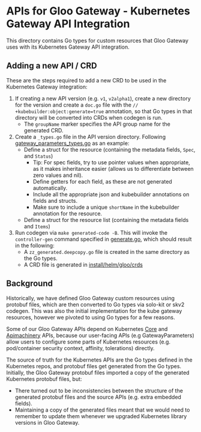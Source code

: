 # APIs for Gloo Gateway - Kubernetes Gateway API Integration

This directory contains Go types for custom resources that Gloo Gateway uses with its Kubernetes Gateway API integration.

## Adding a new API / CRD

These are the steps required to add a new CRD to be used in the Kubernetes Gateway integration:

1. If creating a new API version (e.g. `v1`, `v2alpha1`), create a new directory for the version and create a `doc.go` file with the `// +kubebuilder:object:generate=true` annotation, so that Go types in that directory will be converted into CRDs when codegen is run.
    - The `groupName` marker specifies the API group name for the generated CRD.
2. Create a `_types.go` file in the API version directory. Following [gateway_parameters_types.go](/projects/gateway2/api/v1alpha1/gateway_parameters_types.go) as an example:
    - Define a struct for the resource (containing the metadata fields, `Spec`, and `Status`)
        - Tip: For spec fields, try to use pointer values when appropriate, as it makes inheritance easier (allows us to differentiate between zero values and nil).
        - Define getters for each field, as these are not generated automatically.
        - Include all the appropriate json and kubebuilder annotations on fields and structs.
        - Make sure to include a unique `shortName` in the kubebuilder annotation for the resource.
    - Define a struct for the resource list (containing the metadata fields and `Items`)
3. Run codegen via `make generated-code -B`. This will invoke the `controller-gen` command specified in [generate.go](/projects/gateway2/generate.go), which should result in the following:
    - A `zz_generated.deepcopy.go` file is created in the same directory as the Go types.
    - A CRD file is generated in [install/helm/gloo/crds](/install/helm/gloo/crds)

## Background

Historically, we have defined Gloo Gateway custom resources using protobuf files, which are then converted to Go types via solo-kit or skv2 codegen. This was also the initial implementation for the kube gateway resources, however we pivoted to using Go types for a few reasons.

Some of our Gloo Gateway APIs depend on Kubernetes [Core](https://github.com/kubernetes/api) and [Apimachinery](https://github.com/kubernetes/apimachinery) APIs, because our user-facing APIs (e.g GatewayParameters) allow users to configure some parts of Kubernetes resources (e.g. pod/container security context, affinity, tolerations) directly.

The source of truth for the Kubernetes APIs are the Go types defined in the Kubernetes repos, and protobuf files get generated from the Go types. Initially, the Gloo Gateway protobuf files imported a copy of the generated Kubernetes protobuf files, but:

- There turned out to be inconsistencies between the structure of the generated protobuf files and the source APIs (e.g. extra embedded fields).
- Maintaining a copy of the generated files meant that we would need to remember to update them whenever we upgraded Kubernetes library versions in Gloo Gateway.

